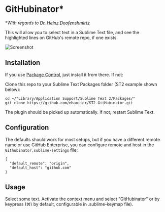 # GitHubinator*

*_With regards to [Dr. Heinz Doofenshmirtz](http://en.wikipedia.org/wiki/Dr._Heinz_Doofenshmirtz)_

This will allow you to select text in a Sublime Text file, and see the highlighted lines on GitHub's remote repo, if one exists.

![Screenshot](http://i.imgur.com/lcJ78.png)


## Installation

If you use [Package Control](http://wbond.net/sublime_packages/package_control), just install it from there. If not:

Clone this repo to your Sublime Text Packages folder (ST2 example shown below):

    cd ~/"Library/Application Support/Sublime Text 2/Packages/"
    git clone https://github.com/ehamiter/ST2-GitHubinator.git

The plugin should be picked up automatically. If not, restart Sublime Text.


## Configuration

The defaults should work for most setups, but if you have a different remote name or use GitHub Enterprise, you can configure remote and host in the `Githubinator.sublime-settings` file:

    {
      "default_remote": "origin",
      "default_host": "github.com"
    }


## Usage

Select some text.
Activate the context menu and select "GitHubinator" or by keypress (&#8984;\\ by default, configurable in .sublime-keymap file).
